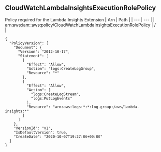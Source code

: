 
## CloudWatchLambdaInsightsExecutionRolePolicy
Policy required for the Lambda Insights Extension
| Arn | Path |
| --- | --- |
| arn:aws:iam::aws:policy/CloudWatchLambdaInsightsExecutionRolePolicy | / |
```
{
  "PolicyVersion": {
    "Document": {
      "Version": "2012-10-17",
      "Statement": [
        {
          "Effect": "Allow",
          "Action": "logs:CreateLogGroup",
          "Resource": "*"
        },
        {
          "Effect": "Allow",
          "Action": [
            "logs:CreateLogStream",
            "logs:PutLogEvents"
          ],
          "Resource": "arn:aws:logs:*:*:log-group:/aws/lambda-insights:*"
        }
      ]
    },
    "VersionId": "v1",
    "IsDefaultVersion": true,
    "CreateDate": "2020-10-07T19:27:06+00:00"
  }
}
```
